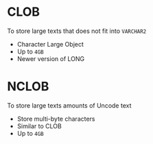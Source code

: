 # CLOB

To store large texts that does not fit into `VARCHAR2`

- Character Large Object
- Up to `4GB`
- Newer version of LONG

# NCLOB

To store large texts amounts of Uncode text

- Store multi-byte characters
- Similar to CLOB
- Up to `4GB`
